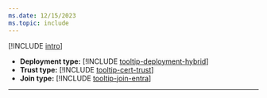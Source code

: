 ```yaml
---
ms.date: 12/15/2023
ms.topic: include
---
```


[!INCLUDE [intro](intro.md)]
- **Deployment type:** [!INCLUDE [tooltip-deployment-hybrid](tooltip-deployment-hybrid.md)]
- **Trust type:** [!INCLUDE [tooltip-cert-trust](tooltip-trust-cert.md)]
- **Join type:** [!INCLUDE [tooltip-join-entra](tooltip-join-entra.md)]
---